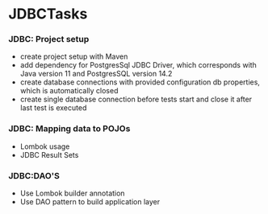 # JDBCTasks

### JDBC: Project setup
- create project setup with Maven
- add dependency for PostgresSql JDBC Driver, which corresponds with Java version 11 
and PostgresSQL version 14.2
- create database connections with provided configuration db properties, which is 
automatically closed
- create single database connection before tests start and close it after last test is executed 

### JDBC: Mapping data to POJOs
- Lombok usage
- JDBC Result Sets

### JDBC:DAO'S
- Use Lombok builder annotation
- Use DAO pattern to build application layer